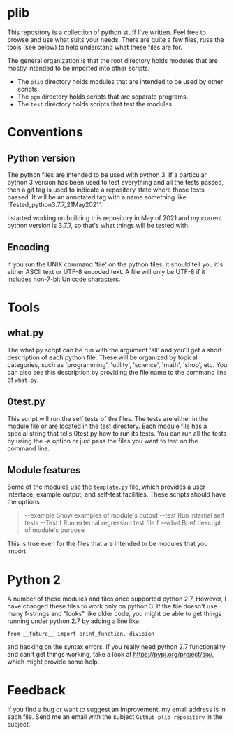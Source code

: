 # plib

This repository is a collection of python stuff I've written.  Feel free
to browse and use what suits your needs.  There are quite a few files,
ruse the tools (see below) to help understand what these files are
for.

The general organization is that the root directory holds modules that
are mostly intended to be imported into other scripts.

* The `plib` directory holds modules that are intended to be used by
  other scripts.
* The `pgm` directory holds scripts that are separate programs.
* The `test` directory holds scripts that test the modules.

# Conventions

## Python version

The python files are intended to be used with python 3.  If a particular
python 3 version has been used to test everything and all the tests
passed, then a git tag is used to indicate a repository state where
those tests passed.  It will be an annotated tag with a name something
like 'Tested_python3.7.7_21May2021'.

I started working on building this repository in May of 2021 and my
current python version is 3.7.7, so that's what things will be tested
with.

## Encoding

If you run the UNIX command 'file' on the python files, it should tell
you it's either ASCII text or UTF-8 encoded text.  A file will only be
UTF-8 if it includes non-7-bit Unicode characters.

# Tools

## what.py

The what.py script can be run with the argument 'all' and you'll get
a short description of each python file.  These will be organized by 
topical categories, such as 'programming', 'utility', 'science', 
'math', 'shop', etc.  You can also see this description by providing the
file name to the command line of `what.py`.

## 0test.py

This script will run the self tests of the files.  The tests are either
in the module file or are located in the test directory.  Each module
file has a special string that tells 0test.py how to run its tests.  You
can run all the tests by using the -a option or just pass the files you
want to test on the command line.

## Module features

Some of the modules use the `template.py` file, which provides a user
interface, example output, and self-test facilities.  These scripts
should have the options

>  --example   Show examples of module's output
>  --test      Run internal self tests
>  --Test f    Run external regression test file f
>  --what      Brief descript of module's purpose

This is true even for the files that are intended to be modules that you
import.

# Python 2

A number of these modules and files once supported python 2.7.  However, I
have changed these files to work only on python 3.  If the file doesn't
use many f-strings and "looks" like older code, you might be able to get
things running under python 2.7 by adding a line like:

    from __future__ import print_function, division 

and hacking on the syntax errors.  If you really need python 2.7
functionality and can't get things working, take a look at
https://pypi.org/project/six/, which might provide some help.

# Feedback

If you find a bug or want to suggest an improvement, my email
address is in each file.  Send me an email with the subject `Github
plib repository` in the subject.
